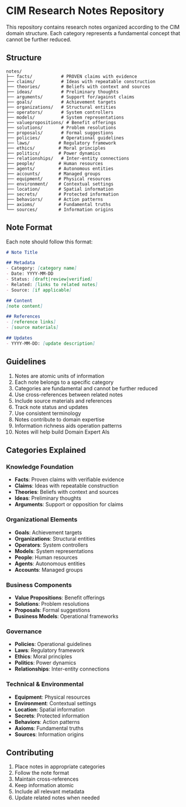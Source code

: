 # CIM Research Notes Repository

This repository contains research notes organized according to the CIM domain structure. Each category represents a fundamental concept that cannot be further reduced.

## Structure

```
notes/
├── facts/           # PROVEN claims with evidence
├── claims/          # Ideas with repeatable construction
├── theories/        # Beliefs with context and sources
├── ideas/           # Preliminary thoughts
├── arguments/       # Support for/against claims
├── goals/           # Achievement targets
├── organizations/   # Structural entities
├── operators/       # System controllers
├── models/          # System representations
├── valuepropositions/ # Benefit offerings
├── solutions/       # Problem resolutions
├── proposals/       # Formal suggestions
├── policies/        # Operational guidelines
├── laws/           # Regulatory framework
├── ethics/         # Moral principles
├── politics/       # Power dynamics
├── relationships/   # Inter-entity connections
├── people/         # Human resources
├── agents/         # Autonomous entities
├── accounts/       # Managed groups
├── equipment/      # Physical resources
├── environment/    # Contextual settings
├── location/       # Spatial information
├── secrets/        # Protected information
├── behaviors/      # Action patterns
├── axioms/         # Fundamental truths
└── sources/        # Information origins
```

## Note Format

Each note should follow this format:

```markdown
# Note Title

## Metadata
- Category: [category name]
- Date: YYYY-MM-DD
- Status: [draft|review|verified]
- Related: [links to related notes]
- Source: [if applicable]

## Content
[note content]

## References
- [reference links]
- [source materials]

## Updates
- YYYY-MM-DD: [update description]
```

## Guidelines

1. Notes are atomic units of information
2. Each note belongs to a specific category
3. Categories are fundamental and cannot be further reduced
4. Use cross-references between related notes
5. Include source materials and references
6. Track note status and updates
7. Use consistent terminology
8. Notes contribute to domain expertise
9. Information richness aids operation patterns
10. Notes will help build Domain Expert AIs

## Categories Explained

### Knowledge Foundation
- **Facts**: Proven claims with verifiable evidence
- **Claims**: Ideas with repeatable construction
- **Theories**: Beliefs with context and sources
- **Ideas**: Preliminary thoughts
- **Arguments**: Support or opposition for claims

### Organizational Elements
- **Goals**: Achievement targets
- **Organizations**: Structural entities
- **Operators**: System controllers
- **Models**: System representations
- **People**: Human resources
- **Agents**: Autonomous entities
- **Accounts**: Managed groups

### Business Components
- **Value Propositions**: Benefit offerings
- **Solutions**: Problem resolutions
- **Proposals**: Formal suggestions
- **Business Models**: Operational frameworks

### Governance
- **Policies**: Operational guidelines
- **Laws**: Regulatory framework
- **Ethics**: Moral principles
- **Politics**: Power dynamics
- **Relationships**: Inter-entity connections

### Technical & Environmental
- **Equipment**: Physical resources
- **Environment**: Contextual settings
- **Location**: Spatial information
- **Secrets**: Protected information
- **Behaviors**: Action patterns
- **Axioms**: Fundamental truths
- **Sources**: Information origins

## Contributing
1. Place notes in appropriate categories
2. Follow the note format
3. Maintain cross-references
4. Keep information atomic
5. Include all relevant metadata
6. Update related notes when needed 